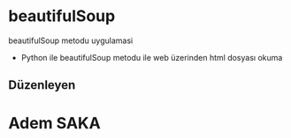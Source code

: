 # beautifulSoup
beautifulSoup metodu uygulamasi
* Python ile beautifulSoup metodu ile web üzerinden html dosyası okuma
## Düzenleyen
# Adem SAKA
